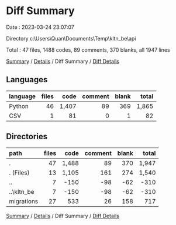 # Diff Summary

Date : 2023-03-24 23:07:07

Directory c:\\Users\\Quan\\Documents\\Temp\\kltn_be\\api

Total : 47 files,  1488 codes, 89 comments, 370 blanks, all 1947 lines

[Summary](results.md) / [Details](details.md) / Diff Summary / [Diff Details](diff-details.md)

## Languages
| language | files | code | comment | blank | total |
| :--- | ---: | ---: | ---: | ---: | ---: |
| Python | 46 | 1,407 | 89 | 369 | 1,865 |
| CSV | 1 | 81 | 0 | 1 | 82 |

## Directories
| path | files | code | comment | blank | total |
| :--- | ---: | ---: | ---: | ---: | ---: |
| . | 47 | 1,488 | 89 | 370 | 1,947 |
| . (Files) | 13 | 1,105 | 161 | 274 | 1,540 |
| .. | 7 | -150 | -98 | -62 | -310 |
| ..\\kltn_be | 7 | -150 | -98 | -62 | -310 |
| migrations | 27 | 533 | 26 | 158 | 717 |

[Summary](results.md) / [Details](details.md) / Diff Summary / [Diff Details](diff-details.md)